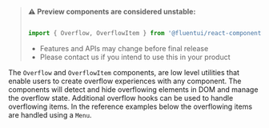 <!-- Don't allow prettier to collapse code block into single line -->
<!-- prettier-ignore -->
> **⚠️ Preview components are considered unstable:**
>
> ```jsx
>
> import { Overflow, OverflowItem } from '@fluentui/react-components/unstable';
>
> ```
>
> - Features and APIs may change before final release
> - Please contact us if you intend to use this in your product

The `Overflow` and `OverflowItem` components, are low level utilities that enable users to create overflow
experiences with any component. The components will detect and hide overflowing elements in DOM and manage
the overflow state. Additional overflow hooks can be used to handle overflowing items. In the reference
examples below the overflowing items are handled using a `Menu`.
